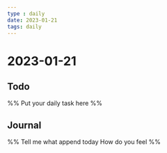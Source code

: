 ```yaml
---
type : daily
date: 2023-01-21
tags: daily
---
```


# 2023-01-21

## Todo
%%
Put your daily task here
%%


## Journal 
%%
Tell me what append today
How do you feel
%%